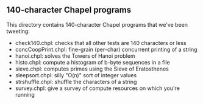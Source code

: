 140-character Chapel programs
-----------------------------

This directory contains 140-character Chapel programs that we've been
tweeting:

* check140.chpl: checks that all other tests are 140 characters or less
* concCoopPrint.chpl: fine-grain (per-char) concurrent printing of a string
* hanoi.chpl: solves the Towers of Hanoi problem
* histo.chpl: compute a histogram of b-byte sequences in a file
* sieve.chpl: computes primes using the Sieve of Eratosthenes
* sleepsort.chpl: silly "O(n)" sort of integer values
* strshuffle.chpl: shuffle the characters of a string
* survey.chpl: give a survey of compute resources on which you're running
